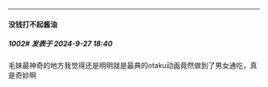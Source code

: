 ﻿
*****

####  没钱打不起酱油  
##### 1002#       发表于 2024-9-27 18:40

毛妹最神奇的地方我觉得还是明明就是最典的otaku动画竟然做到了男女通吃，真是奇妙啊

